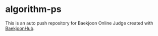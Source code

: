 # algorithm-ps
This is an auto push repository for Baekjoon Online Judge created with [BaekjoonHub](https://github.com/BaekjoonHub/BaekjoonHub).
